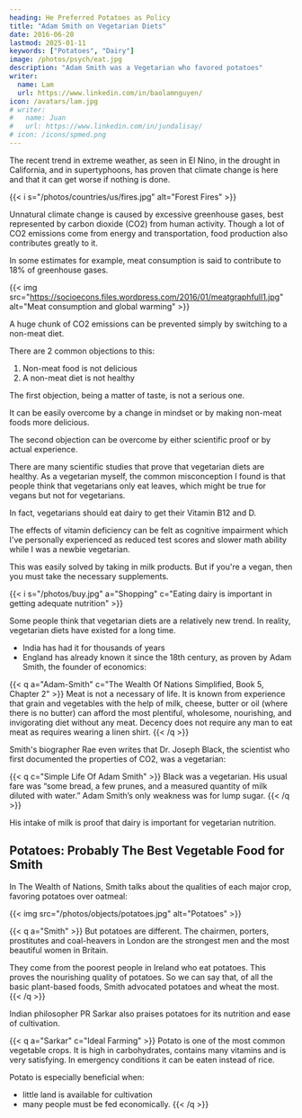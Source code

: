 ```yaml
---
heading: He Preferred Potatoes as Policy
title: "Adam Smith on Vegetarian Diets"
date: 2016-06-20
lastmod: 2025-01-11
keywords: ["Potatoes", "Dairy"]
image: /photos/psych/eat.jpg
description: "Adam Smith was a Vegetarian who favored potatoes"
writer:
  name: Lam
  url: https://www.linkedin.com/in/baolamnguyen/
icon: /avatars/lam.jpg
# writer:
#   name: Juan
#   url: https://www.linkedin.com/in/jundalisay/
# icon: /icons/spmed.png
---
```



The recent trend in extreme weather, as seen in El Nino, in the drought in California, and in supertyphoons, has proven that climate change is here and that it can get worse if nothing is done.


{{< i s="/photos/countries/us/fires.jpg" alt="Forest Fires" >}}

Unnatural climate change is caused by excessive greenhouse gases, best represented by carbon dioxide (CO2) from human activity. Though a lot of CO2 emissions come from energy and transportation, food production also contributes greatly to it. 

In some estimates for example, meat consumption is said to contribute to 18% of greenhouse gases.

{{< img src="https://socioecons.files.wordpress.com/2016/01/meatgraphfull1.jpg" alt="Meat consumption and global warming" >}}


A huge chunk of CO2 emissions can be prevented simply by switching to a non-meat diet. 

There are 2 common objections to this:

1. Non-meat food is not delicious
2. A non-meat diet is not healthy

The first objection, being a matter of taste, is not a serious one.

It can be easily overcome by a change in mindset or by making non-meat foods more delicious. 

The second objection can be overcome by either scientific proof or by actual experience.

There are many scientific studies that prove that vegetarian diets are healthy. As a vegetarian myself, the common misconception I found is that people think that vegetarians only eat leaves, which might be true for vegans but not for vegetarians. 

In fact, vegetarians should eat dairy to get their Vitamin B12 and D.

The effects of vitamin deficiency can be felt as cognitive impairment which I've personally experienced as reduced test scores and slower math ability while I was a newbie vegetarian.

This was easily solved by taking in milk products. But if you're a vegan, then you must take the necessary supplements.

{{< i s="/photos/buy.jpg" a="Shopping" c="Eating dairy is important in getting adequate nutrition" >}}


Some people think that vegetarian diets are a relatively new trend. In reality, vegetarian diets have existed for a long time. 
- India has had it for thousands of years
- England has already known it since the 18th century, as proven by Adam Smith, the founder of economics:

{{< q a="Adam-Smith" c="The Wealth Of Nations Simplified, Book 5, Chapter 2" >}}
Meat is not a necessary of life. It is known from experience that grain and vegetables with the help of milk, cheese, butter or oil (where there is no butter) can afford the most plentiful, wholesome, nourishing, and invigorating diet without any meat. Decency does not require any man to eat meat as requires wearing a linen shirt.
{{< /q >}}


Smith's biographer Rae even writes that Dr. Joseph Black, the scientist who first documented the properties of CO2, was a vegetarian:


{{< q c="Simple Life Of Adam Smith" >}}
Black was a vegetarian. His usual fare was “some bread, a few prunes, and a measured quantity of milk diluted with water.” Adam Smith’s only weakness was for lump sugar. 
{{< /q >}}


His intake of milk is proof that dairy is important for vegetarian nutrition. 

<!-- I hope that with scientific and historical evidence supporting vegetarian diets, those who want a more survivable planet can have all the reasons needed to either be a vegetarian or simply eat less meat. -->


## Potatoes: Probably The Best Vegetable Food for Smith

In The Wealth of Nations, Smith talks about the qualities of each major crop, favoring potatoes over oatmeal:

{{< img src="/photos/objects/potatoes.jpg" alt="Potatoes" >}}


{{< q a="Smith" >}}
But potatoes are different. The chairmen, porters, prostitutes and coal-heavers in London are the strongest men and the most beautiful women in Britain. 

They come from the poorest people in Ireland who eat potatoes. This proves the nourishing quality of potatoes. So we can say that, of all the basic plant-based foods, Smith advocated potatoes and wheat the most.
{{< /q >}}


Indian philosopher PR Sarkar also praises potatoes for its nutrition and ease of cultivation. 

{{< q a="Sarkar" c="Ideal Farming" >}}
Potato is one of the most common vegetable crops. It is high in carbohydrates, contains many vitamins and is very satisfying. In emergency conditions it can be eaten instead of rice.

Potato is especially beneficial when:
- little land is available for cultivation
- many people must be fed economically.
{{< /q >}}

